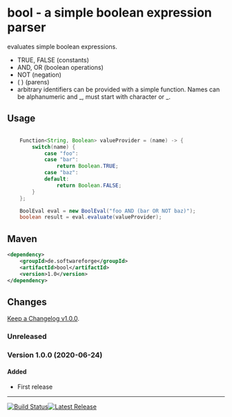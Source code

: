 # bool - a simple boolean expression parser

evaluates simple boolean expressions.

- TRUE, FALSE (constants)
- AND, OR (boolean operations)
- NOT (negation)
- ( ) (parens)
- arbitrary identifiers can be provided with a simple function. Names can be alphanumeric and _, must start with character or _.

## Usage

```java

    Function<String, Boolean> valueProvider = (name) -> {
        switch(name) {
            case "foo":
            case "bar":
                return Boolean.TRUE;
            case "baz":
            default:
                return Boolean.FALSE;
        }
    };

    BoolEval eval = new BoolEval("foo AND (bar OR NOT baz)");
    boolean result = eval.evaluate(valueProvider);
```

## Maven

```xml
<dependency>
    <groupId>de.softwareforge</groupId>
    <artifactId>bool</artifactId>
    <version>1.0</version>
</dependency>
```

## Changes

 [Keep a Changelog v1.0.0](http://keepachangelog.com/en/1.0.0/).

### Unreleased

### Version 1.0.0 (2020-06-24)

#### Added
* First release

----
[![Build Status](https://travis-ci.org/hgschmie/bool.svg?branch=master)](https://travis-ci.org/hgschmie/bool)[![Latest Release](https://maven-badges.herokuapp.com/maven-central/org.hgschmie.maven/bool/badge.svg)](http://search.maven.org/#search%7Cgav%7C1%7Cg%3A%22de.softwareforge%22%20AND%20a%3A%22bool%22)
